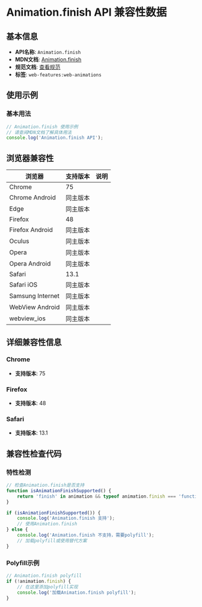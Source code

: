 # Animation.finish API 兼容性数据

## 基本信息

- **API名称**: `Animation.finish`
- **MDN文档**: [Animation.finish](https://developer.mozilla.org/docs/Web/API/Animation/finish)
- **规范文档**: [查看规范](https://drafts.csswg.org/web-animations-1/#dom-animation-finish)
- **标签**: `web-features:web-animations`

## 使用示例

### 基本用法

```javascript
// Animation.finish 使用示例
// 请查阅MDN文档了解具体用法
console.log('Animation.finish API');
```

## 浏览器兼容性

| 浏览器 | 支持版本 | 说明 |
|--------|----------|------|
| Chrome | 75 |  |
| Chrome Android | 同主版本 |  |
| Edge | 同主版本 |  |
| Firefox | 48 |  |
| Firefox Android | 同主版本 |  |
| Oculus | 同主版本 |  |
| Opera | 同主版本 |  |
| Opera Android | 同主版本 |  |
| Safari | 13.1 |  |
| Safari iOS | 同主版本 |  |
| Samsung Internet | 同主版本 |  |
| WebView Android | 同主版本 |  |
| webview_ios | 同主版本 |  |

## 详细兼容性信息

### Chrome

- **支持版本**: 75

### Firefox

- **支持版本**: 48

### Safari

- **支持版本**: 13.1

## 兼容性检查代码

### 特性检测

```javascript
// 检查Animation.finish是否支持
function isAnimationFinishSupported() {
    return 'finish' in animation && typeof animation.finish === 'function';
}

if (isAnimationFinishSupported()) {
    console.log('Animation.finish 支持');
    // 使用Animation.finish
} else {
    console.log('Animation.finish 不支持，需要polyfill');
    // 加载polyfill或使用替代方案
}
```

### Polyfill示例

```javascript
// Animation.finish polyfill
if (!animation.finish) {
    // 在这里添加polyfill实现
    console.log('加载Animation.finish polyfill');
}
```

